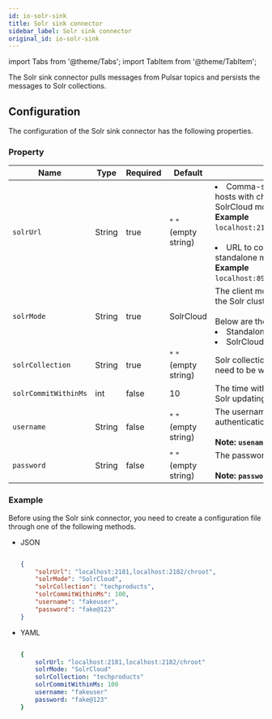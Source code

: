 ```yaml
---
id: io-solr-sink
title: Solr sink connector
sidebar_label: Solr sink connector
original_id: io-solr-sink
---
```


import Tabs from '@theme/Tabs';
import TabItem from '@theme/TabItem';


The Solr sink connector pulls messages from Pulsar topics 
and persists the messages to Solr collections.



## Configuration

The configuration of the Solr sink connector has the following properties.



### Property

| Name | Type|Required | Default | Description 
|------|----------|----------|---------|-------------|
| `solrUrl` | String|true|" " (empty string) | <li>Comma-separated zookeeper hosts with chroot used in the SolrCloud mode. <br />**Example**<br />`localhost:2181,localhost:2182/chroot` <br /><br /></li><li>URL to connect to Solr used in standalone mode. <br />**Example**<br />`localhost:8983/solr` </li>|
| `solrMode` | String|true|SolrCloud| The client mode when interacting with the Solr cluster. <br /><br />Below are the available options:<br /><li>Standalone<br /></li><li> SolrCloud</li>|
| `solrCollection` |String|true| " " (empty string) | Solr collection name to which records need to be written. |
| `solrCommitWithinMs` |int| false|10 | The time within million seconds for Solr updating commits.|
| `username` |String|false|  " " (empty string) | The username for basic authentication.<br /><br />**Note: `usename` is case-sensitive.** |
| `password` | String|false|  " " (empty string) | The password for basic authentication. <br /><br />**Note: `password` is case-sensitive.** |



### Example

Before using the Solr sink connector, you need to create a configuration file through one of the following methods.

* JSON

    ```json

    {
        "solrUrl": "localhost:2181,localhost:2182/chroot",
        "solrMode": "SolrCloud",
        "solrCollection": "techproducts",
        "solrCommitWithinMs": 100,
        "username": "fakeuser",
        "password": "fake@123"
    }

    ```

* YAML

    ```yaml

    {
        solrUrl: "localhost:2181,localhost:2182/chroot"
        solrMode: "SolrCloud"
        solrCollection: "techproducts"
        solrCommitWithinMs: 100
        username: "fakeuser"
        password: "fake@123"
    }

    ```

